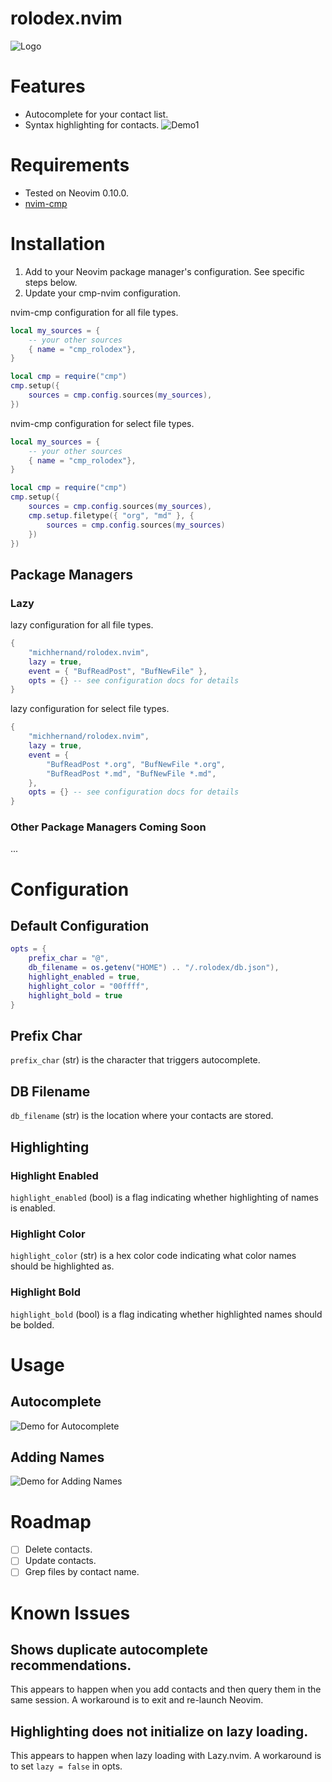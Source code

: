 # rolodex.nvim

![Logo](./repo/logo.png)

# Features
- Autocomplete for your contact list.
- Syntax highlighting for contacts.
![Demo1](./repo/demo1.gif)

# Requirements
- Tested on Neovim 0.10.0.
- [nvim-cmp](https://github.com/hrsh7th/nvim-cmp)

# Installation
1. Add to your Neovim package manager's configuration. See specific steps below.
2. Update your cmp-nvim configuration.

nvim-cmp configuration for all file types.
```lua
local my_sources = {
    -- your other sources
    { name = "cmp_rolodex"},
}

local cmp = require("cmp")
cmp.setup({
    sources = cmp.config.sources(my_sources),
})
```

nvim-cmp configuration for select file types.
```lua
local my_sources = {
    -- your other sources
    { name = "cmp_rolodex"},
}

local cmp = require("cmp")
cmp.setup({
    sources = cmp.config.sources(my_sources),
    cmp.setup.filetype({ "org", "md" }, {
        sources = cmp.config.sources(my_sources)
    })
})
```

## Package Managers
### Lazy
lazy configuration for all file types.
```lua
{
    "michhernand/rolodex.nvim",
    lazy = true,
    event = { "BufReadPost", "BufNewFile" },
    opts = {} -- see configuration docs for details
}
```

lazy configuration for select file types.
```lua
{
    "michhernand/rolodex.nvim",
    lazy = true,
    event = {
        "BufReadPost *.org", "BufNewFile *.org",
        "BufReadPost *.md", "BufNewFile *.md",
    },
    opts = {} -- see configuration docs for details
}
```

### Other Package Managers Coming Soon
...

# Configuration
## Default Configuration
```lua
opts = {
    prefix_char = "@",
    db_filename = os.getenv("HOME") .. "/.rolodex/db.json"),
    highlight_enabled = true,
    highlight_color = "00ffff",
    highlight_bold = true
}
```

## Prefix Char
`prefix_char` (str) is the character that triggers autocomplete.

## DB Filename
`db_filename` (str) is the location where your contacts are stored.

## Highlighting
### Highlight Enabled
`highlight_enabled` (bool) is a flag indicating whether highlighting of names is enabled.

### Highlight Color
`highlight_color` (str) is a hex color code indicating what color names should be highlighted as.

### Highlight Bold
`highlight_bold` (bool) is a flag indicating whether highlighted names should be bolded.

# Usage
## Autocomplete
![Demo for Autocomplete](./repo/demo3.gif)
## Adding Names
![Demo for Adding Names](./repo/demo2.gif)

# Roadmap
- [ ] Delete contacts.
- [ ] Update contacts.
- [ ] Grep files by contact name.

# Known Issues
## Shows duplicate autocomplete recommendations.
This appears to happen when you add contacts and then query them in the same session. A workaround is to exit and re-launch Neovim.
## Highlighting does not initialize on lazy loading.
This appears to happen when lazy loading with Lazy.nvim. A workaround is to set `lazy = false` in opts.
